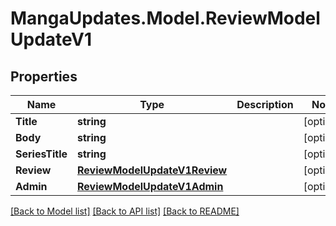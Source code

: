 # MangaUpdates.Model.ReviewModelUpdateV1

## Properties

Name | Type | Description | Notes
------------ | ------------- | ------------- | -------------
**Title** | **string** |  | [optional] 
**Body** | **string** |  | [optional] 
**SeriesTitle** | **string** |  | [optional] 
**Review** | [**ReviewModelUpdateV1Review**](ReviewModelUpdateV1Review.md) |  | [optional] 
**Admin** | [**ReviewModelUpdateV1Admin**](ReviewModelUpdateV1Admin.md) |  | [optional] 

[[Back to Model list]](../README.md#documentation-for-models) [[Back to API list]](../README.md#documentation-for-api-endpoints) [[Back to README]](../README.md)

